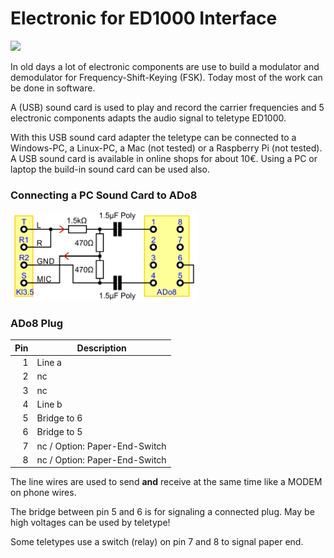 # Electronic for ED1000 Interface

<img src="../img/ED1000.JPG" width="300px">

In old days a lot of electronic components are use to build a modulator and demodulator for Frequency-Shift-Keying (FSK).
Today most of the work can be done in software.

A (USB) sound card is used to play and record the carrier frequencies and 5 electronic components adapts the audio signal to teletype ED1000.

With this USB sound card adapter the teletype can be connected to a Windows-PC, a Linux-PC, a Mac (not tested) or a Raspberry Pi (not tested). A USB sound card is available in online shops for about 10€. Using a PC or laptop the build-in sound card can be used also.

### Connecting a PC Sound Card to ADo8

<img src="../img/ED1000Schematic.png" width="300px">

### ADo8 Plug

| Pin |  Description |
| ---: | --- |
| 1 | Line a
| 2 | nc
| 3 | nc
| 4 | Line b
| 5 | Bridge to 6
| 6 | Bridge to 5
| 7 | nc / Option: Paper-End-Switch
| 8 | nc / Option: Paper-End-Switch

The line wires are used to send **and** receive at the same time like a MODEM on phone wires.

The bridge between pin 5 and 6 is for signaling a connected plug. May be high voltages can be used by teletype!

Some teletypes use a switch (relay) on pin 7 and 8 to signal paper end.

